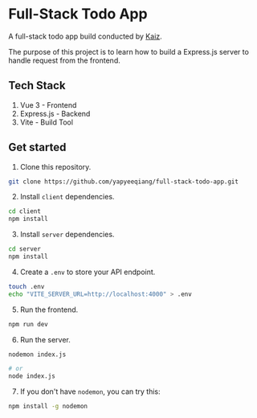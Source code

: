 # Full-Stack Todo App

A full-stack todo app build conducted by [Kaiz](https://github.com/kaiz16).

The purpose of this project is to learn how to build a Express.js server to
handle request from the frontend.

## Tech Stack

1. Vue 3 - Frontend
2. Express.js - Backend
3. Vite - Build Tool

## Get started

1. Clone this repository.

```sh
git clone https://github.com/yapyeeqiang/full-stack-todo-app.git
```

2. Install `client` dependencies.

```sh
cd client
npm install
```

3. Install `server` dependencies.

```sh
cd server
npm install
```

4. Create a `.env` to store your API endpoint.

```sh
touch .env
echo "VITE_SERVER_URL=http://localhost:4000" > .env
```

5. Run the frontend.

```sh
npm run dev
```

6. Run the server.

```sh
nodemon index.js

# or
node index.js
```

7. If you don't have `nodemon`, you can try this:

```sh
npm install -g nodemon
```
